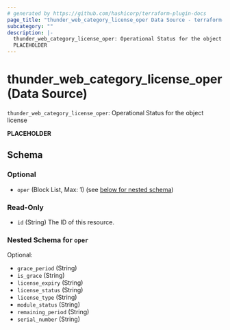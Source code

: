 ```yaml
---
# generated by https://github.com/hashicorp/terraform-plugin-docs
page_title: "thunder_web_category_license_oper Data Source - terraform-provider-thunder"
subcategory: ""
description: |-
  thunder_web_category_license_oper: Operational Status for the object license
  PLACEHOLDER
---
```


# thunder_web_category_license_oper (Data Source)

`thunder_web_category_license_oper`: Operational Status for the object license

__PLACEHOLDER__



<!-- schema generated by tfplugindocs -->
## Schema

### Optional

- `oper` (Block List, Max: 1) (see [below for nested schema](#nestedblock--oper))

### Read-Only

- `id` (String) The ID of this resource.

<a id="nestedblock--oper"></a>
### Nested Schema for `oper`

Optional:

- `grace_period` (String)
- `is_grace` (String)
- `license_expiry` (String)
- `license_status` (String)
- `license_type` (String)
- `module_status` (String)
- `remaining_period` (String)
- `serial_number` (String)


